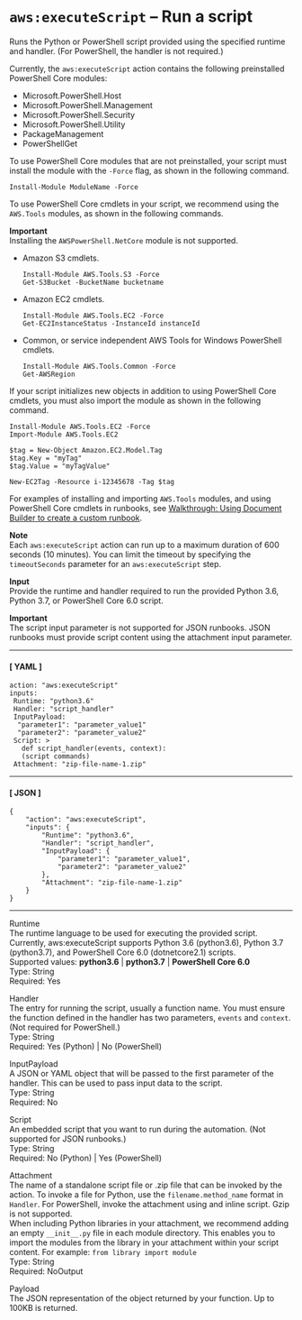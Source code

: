 # `aws:executeScript` – Run a script<a name="automation-action-executeScript"></a>

Runs the Python or PowerShell script provided using the specified runtime and handler\. \(For PowerShell, the handler is not required\.\)

Currently, the `aws:executeScript` action contains the following preinstalled PowerShell Core modules: 
+ Microsoft\.PowerShell\.Host
+ Microsoft\.PowerShell\.Management
+ Microsoft\.PowerShell\.Security
+ Microsoft\.PowerShell\.Utility
+ PackageManagement
+ PowerShellGet

To use PowerShell Core modules that are not preinstalled, your script must install the module with the `-Force` flag, as shown in the following command\.

```
Install-Module ModuleName -Force
```

To use PowerShell Core cmdlets in your script, we recommend using the `AWS.Tools` modules, as shown in the following commands\. 

**Important**  
Installing the `AWSPowerShell.NetCore` module is not supported\.
+ Amazon S3 cmdlets\.

  ```
  Install-Module AWS.Tools.S3 -Force
  Get-S3Bucket -BucketName bucketname
  ```
+ Amazon EC2 cmdlets\.

  ```
  Install-Module AWS.Tools.EC2 -Force
  Get-EC2InstanceStatus -InstanceId instanceId
  ```
+ Common, or service independent AWS Tools for Windows PowerShell cmdlets\.

  ```
  Install-Module AWS.Tools.Common -Force
  Get-AWSRegion
  ```

If your script initializes new objects in addition to using PowerShell Core cmdlets, you must also import the module as shown in the following command\.

```
Install-Module AWS.Tools.EC2 -Force
Import-Module AWS.Tools.EC2

$tag = New-Object Amazon.EC2.Model.Tag
$tag.Key = "myTag"
$tag.Value = "myTagValue"

New-EC2Tag -Resource i-12345678 -Tag $tag
```

For examples of installing and importing `AWS.Tools` modules, and using PowerShell Core cmdlets in runbooks, see [ Walkthrough: Using Document Builder to create a custom runbook](automation-walk-document-builder.md)\.

**Note**  
Each `aws:executeScript` action can run up to a maximum duration of 600 seconds \(10 minutes\)\. You can limit the timeout by specifying the `timeoutSeconds` parameter for an `aws:executeScript` step\.

**Input**  
Provide the runtime and handler required to run the provided Python 3\.6, Python 3\.7, or PowerShell Core 6\.0 script\.

**Important**  
The script input parameter is not supported for JSON runbooks\. JSON runbooks must provide script content using the attachment input parameter\.

------
#### [ YAML ]

```
action: "aws:executeScript"
inputs: 
 Runtime: "python3.6"
 Handler: "script_handler"
 InputPayload: 
  "parameter1": "parameter_value1"
  "parameter2": "parameter_value2"
 Script: >
   def script_handler(events, context):
   (script commands)
 Attachment: "zip-file-name-1.zip"
```

------
#### [ JSON ]

```
{
    "action": "aws:executeScript",
    "inputs": {
        "Runtime": "python3.6",
        "Handler": "script_handler",
        "InputPayload": {
            "parameter1": "parameter_value1",
            "parameter2": "parameter_value2"
        },
        "Attachment": "zip-file-name-1.zip"
    }
}
```

------

Runtime  
The runtime language to be used for executing the provided script\. Currently, aws:executeScript supports Python 3\.6 \(python3\.6\), Python 3\.7 \(python3\.7\), and PowerShell Core 6\.0 \(dotnetcore2\.1\) scripts\.  
Supported values: **python3\.6** \| **python3\.7** \| **PowerShell Core 6\.0**  
Type: String  
Required: Yes

Handler  
The entry for running the script, usually a function name\. You must ensure the function defined in the handler has two parameters, `events` and `context`\. \(Not required for PowerShell\.\)  
Type: String  
Required: Yes \(Python\) \| No \(PowerShell\)

InputPayload  
A JSON or YAML object that will be passed to the first parameter of the handler\. This can be used to pass input data to the script\.  
Type: String  
Required: No

Script  
An embedded script that you want to run during the automation\. \(Not supported for JSON runbooks\.\)  
Type: String  
Required: No \(Python\) \| Yes \(PowerShell\)

Attachment  
The name of a standalone script file or \.zip file that can be invoked by the action\. To invoke a file for Python, use the `filename.method_name` format in `Handler`\. For PowerShell, invoke the attachment using and inline script\. Gzip is not supported\.  
When including Python libraries in your attachment, we recommend adding an empty `__init__.py` file in each module directory\. This enables you to import the modules from the library in your attachment within your script content\. For example: `from library import module`  
Type: String  
Required: NoOutput

Payload  
The JSON representation of the object returned by your function\. Up to 100KB is returned\.
